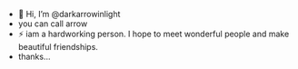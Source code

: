 - 👋 Hi, I’m @darkarrowinlight
- you can call arrow
- ⚡ iam a hardworking person. I hope to meet wonderful people and make beautiful friendships.
- thanks...
